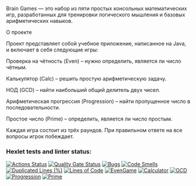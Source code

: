 Brain Games — это набор из пяти простых консольных математических игр, разработанных для тренировки логического мышления и базовых арифметических навыков.

О проекте 

Проект представляет собой учебное приложение, написанное на Java, и включает в себя следующие игры:

Проверка на чётность (Even) – нужно определить, является ли число чётным.

Калькулятор (Calc) – решить простую арифметическую задачу.

НОД (GCD) – найти наибольший общий делитель двух чисел.

Арифметическая прогрессия (Progression) – найти пропущенное число в последовательности.

Простое число (Prime) – определить, является ли число простым.

Каждая игра состоит из трёх раундов. При правильном ответе на все вопросы игрок побеждает.
### Hexlet tests and linter status:
[![Actions Status](https://github.com/Levasey/java-project-61/actions/workflows/hexlet-check.yml/badge.svg)](https://github.com/Levasey/java-project-61/actions)
[![Quality Gate Status](https://sonarcloud.io/api/project_badges/measure?project=Levasey_java-project-61&metric=alert_status)](https://sonarcloud.io/summary/new_code?id=Levasey_java-project-61)
[![Bugs](https://sonarcloud.io/api/project_badges/measure?project=Levasey_java-project-61&metric=bugs)](https://sonarcloud.io/summary/new_code?id=Levasey_java-project-61)
[![Code Smells](https://sonarcloud.io/api/project_badges/measure?project=Levasey_java-project-61&metric=code_smells)](https://sonarcloud.io/summary/new_code?id=Levasey_java-project-61)
[![Duplicated Lines (%)](https://sonarcloud.io/api/project_badges/measure?project=Levasey_java-project-61&metric=duplicated_lines_density)](https://sonarcloud.io/summary/new_code?id=Levasey_java-project-61)
[![Lines of Code](https://sonarcloud.io/api/project_badges/measure?project=Levasey_java-project-61&metric=ncloc)](https://sonarcloud.io/summary/new_code?id=Levasey_java-project-61)
[![EvenGame](https://asciinema.org/a/ijMXvEz4wJ9DO6VNsxQmTD9HW)](https://asciinema.org/a/ijMXvEz4wJ9DO6VNsxQmTD9HW)
[![Calculator](https://asciinema.org/a/eRestlm2jwpgmMUgIOmMdDmsj)](https://asciinema.org/a/eRestlm2jwpgmMUgIOmMdDmsj)
[![GCD](https://asciinema.org/a/JQVz6K4QOQ1PKe82a3UrqvuVu)](https://asciinema.org/a/JQVz6K4QOQ1PKe82a3UrqvuVu)
[![Progression](https://asciinema.org/a/jCucKgFLdhqpYbnxEDl6hLpAP)](https://asciinema.org/a/jCucKgFLdhqpYbnxEDl6hLpAP)
[![Prime](https://asciinema.org/a/Mi31abpWDuX121X3isSOU5mGy)](https://asciinema.org/a/Mi31abpWDuX121X3isSOU5mGy)
